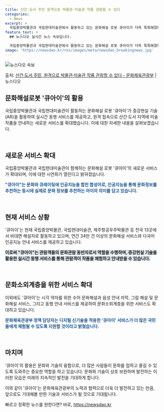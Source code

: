 ```yaml
---
title: 산간·도서 주민 원격으로 박물관·미술관 작품 관람할 수 있다
categories:
  - News
excerpt: >
  국립중앙박물관과 국립현대미술관에서 활동하고 있는 문화해설 로봇 큐아이가 더욱 똑똑해졌다. 증강현실 기술(AR…
feature_text: >
  ## 뉴스다오 실시간 뉴스 속보입니다.

  국립중앙박물관과 국립현대미술관에서 활동하고 있는 문화해설 로봇 큐아이가 더욱 똑똑해졌다. 증강현실 기술(AR…
image: 'https://newsdao.kr/res/images/meta/newsdao_breakingnews.jpg'
---
```


![뉴스다오 속보](https://newsdao.kr/res/images/meta/newsdao_breakingnews.jpg)

<p>출처: <a href="https://newsdao.kr/3099" rel="dofollow">산간·도서 주민, 원격으로 박물관·미술관 작품 관람할 수 있다 - 문화체육관광부</a> | 뉴스다오</p>

<h2>문화해설로봇 '큐아이'의 활용</h2>

국립중앙박물관과 국립현대미술관이 활동하는 문화해설 로봇 '큐아이'가 증강현실 기술(AR)을 활용하여 실시간 동행 서비스를 제공하고, 원격 접속으로 산간·도서 지역에 미술작품을 안내하는 새로운 서비스를 확대했습니다. 이에 대한 자세한 내용을 살펴보겠습니다.

<p data-ke-size="size16">&nbsp;</p>

<h2>새로운 서비스 확대</h2>
국립중앙박물관과 국립현대미술관이 함께하는 문화해설 로봇 '큐아이'의 새로운 서비스가 확대되며, 이에 대한 시연회가 열린다고 밝혀졌습니다.

<b><span style="color: #1a5490;">"큐아이"는 문화와 큐레이팅에 인공지능을 합친 합성어로, 인공지능을 통해 문화정보를 추천하는 동시에 실제로 문화 정보를 추천하는 아이의 의미를 담고 있습니다.</span></b>

<p data-ke-size="size16">&nbsp;</p>

<h2>현재 서비스 상황</h2>
'큐아이'는 현재 국립중앙박물관, 국립현대미술관, 제주항공우주박물관 등 전국 13곳에서 비대면 해설자로 활동하고 있으며, 연간 34만 건 이상의 문화해설 서비스와 다국어 인공지능 안내 서비스를 제공하고 있습니다.

<b><span style="background-color: #21538527;">이로써 "큐아이"는 관람객들의 문화관람 동반자로서 역할을 수행하며, 증강현실 기술을 활용한 실시간 동행 서비스를 통해 관람객이 작품을 체험하고 안내받을 수 있습니다.</span></b>

<p data-ke-size="size16">&nbsp;</p>

<h2>문화소외계층을 위한 서비스 확대</h2>
이외에도 '큐아이'는 시각 약자를 위한 수어 문화해설과 음성 안내 자막, 그림 해설 및 문화해설 서비스, 그리고 동행 안내 서비스를 제공하여 문화소외계층을 위한 서비스도 확대하고 있습니다.

<b><span style="color: #1a5490;">문화체육관광부 정책 담당자는 디지털 신기술을 적용한 '큐아이' 서비스가 더 많은 국민들에게 체험될 수 있도록 지원할 것이라고 밝혔습니다.</span></b>

<p data-ke-size="size16">&nbsp;</p>

<h2>마치며</h2>
'큐아이'의 활용은 문화와 기술의 융합으로, 더 많은 사람들이 문화를 접하고 즐길 수 있도록 도와주는 중요한 역할을 하고 있습니다. 문화와 기술이 상호 보완하며 발전하는 이러한 모습은 미래의 지속적인 발전을 기대하게 합니다.

이와 같이 '큐아이'는 문화체육관광부의 노력과 협력으로 더욱 더 발전하고 있는 만큼, 앞으로도 기대해볼 만한 기술과 서비스가 될 것으로 기대됩니다. 

빠르고 정확한 뉴스를 원한다면? 바로, <a href="https://newsdao.kr" rel="dofollow">https://newsdao.kr</a>


    
